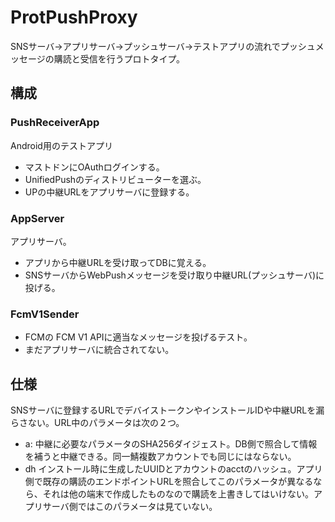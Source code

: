 # ProtPushProxy

SNSサーバ→アプリサーバ→プッシュサーバ→テストアプリの流れでプッシュメッセージの購読と受信を行うプロトタイプ。

## 構成

### PushReceiverApp
Android用のテストアプリ
- マストドンにOAuthログインする。
- UnifiedPushのディストリビューターを選ぶ。
- UPの中継URLをアプリサーバに登録する。

### AppServer
アプリサーバ。
- アプリから中継URLを受け取ってDBに覚える。
- SNSサーバからWebPushメッセージを受け取り中継URL(プッシュサーバ)に投げる。

### FcmV1Sender
- FCMの FCM V1 APIに適当なメッセージを投げるテスト。
- まだアプリサーバに統合されてない。

## 仕様

SNSサーバに登録するURLでデバイストークンやインストールIDや中継URLを漏らさない。URL中のパラメータは次の２つ。
- a: 中継に必要なパラメータのSHA256ダイジェスト。DB側で照合して情報を補うと中継できる。同一鯖複数アカウントでも同じにはならない。
- dh インストール時に生成したUUIDとアカウントのacctのハッシュ。アプリ側で既存の購読のエンドポイントURLを照合してこのパラメータが異なるなら、それは他の端末で作成したものなので購読を上書きしてはいけない。アプリサーバ側ではこのパラメータは見ていない。

